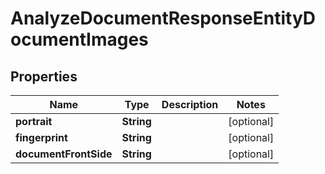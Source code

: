 

# AnalyzeDocumentResponseEntityDocumentImages


## Properties

| Name | Type | Description | Notes |
|------------ | ------------- | ------------- | -------------|
|**portrait** | **String** |  |  [optional] |
|**fingerprint** | **String** |  |  [optional] |
|**documentFrontSide** | **String** |  |  [optional] |



